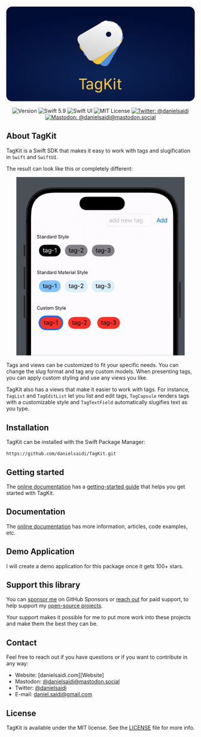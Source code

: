 <p align="center">
    <img src ="Resources/Logo_GitHub.png" alt="TagKit Logo" title="TagKit" />
</p>

<p align="center">
    <img src="https://img.shields.io/github/v/release/danielsaidi/TagKit?color=%2300550&sort=semver" alt="Version" />
    <img src="https://img.shields.io/badge/Swift-5.9-orange.svg" alt="Swift 5.9" />
    <img src="https://img.shields.io/badge/platform-SwiftUI-blue.svg" alt="Swift UI" title="Swift UI" />
    <img src="https://img.shields.io/github/license/danielsaidi/TagKit" alt="MIT License" />
        <a href="https://twitter.com/danielsaidi">
        <img src="https://img.shields.io/twitter/url?label=Twitter&style=social&url=https%3A%2F%2Ftwitter.com%2Fdanielsaidi" alt="Twitter: @danielsaidi" title="Twitter: @danielsaidi" />
    </a>
    <a href="https://mastodon.social/@danielsaidi">
        <img src="https://img.shields.io/mastodon/follow/000253346?label=mastodon&style=social" alt="Mastodon: @danielsaidi@mastodon.social" title="Mastodon: @danielsaidi@mastodon.social" />
    </a>
</p>



## About TagKit

TagKit is a Swift SDK that makes it easy to work with tags and slugification in `Swift` and `SwiftUI`. 

The result can look like this or completely different: 

<p align="center">
    <img src="Resources/Demo-v2.gif" width=450 />
</p>

Tags and views can be customized to fit your specific needs. You can change the slug format and tag any custom models. When presenting tags, you can apply custom styling and use any views you like.

TagKit also has a views that make it easier to work with tags. For instance, ``TagList`` and ``TagEditList`` let you list and edit tags, ``TagCapsule`` renders tags with a customizable style and ``TagTextField`` automatically slugifies text as you type.




## Installation

TagKit can be installed with the Swift Package Manager:

```
https://github.com/danielsaidi/TagKit.git
```



## Getting started

The [online documentation][Documentation] has a [getting-started guide][Getting-Started] that helps you get started with TagKit.



## Documentation

The [online documentation][Documentation] has more information, articles, code examples, etc. 



## Demo Application

I will create a demo application for this package once it gets 100+ stars.



## Support this library

You can [sponsor me][Sponsors] on GitHub Sponsors or [reach out][Email] for paid support, to help support my [open-source projects][OpenSource].

Your support makes it possible for me to put more work into these projects and make them the best they can be.



## Contact

Feel free to reach out if you have questions or if you want to contribute in any way:

* Website: [danielsaidi.com][Website]
* Mastodon: [@danielsaidi@mastodon.social][Mastodon]
* Twitter: [@danielsaidi][Twitter]
* E-mail: [daniel.saidi@gmail.com][Email]



## License

TagKit is available under the MIT license. See the [LICENSE][License] file for more info.



[Email]: mailto:daniel.saidi@gmail.com

[GitHub]: https://github.com/danielsaidi
[Twitter]: https://twitter.com/danielsaidi
[Mastodon]: https://mastodon.social/@danielsaidi
[OpenSource]: https://danielsaidi.com/opensource
[Sponsors]: https://github.com/sponsors/danielsaidi

[Documentation]: https://danielsaidi.github.io/TagKit/documentation/tagkit/
[Getting-Started]: https://danielsaidi.github.io/TagKit/documentation/tagkit/getting-started

[License]: https://github.com/danielsaidi/TagKit/blob/master/LICENSE
